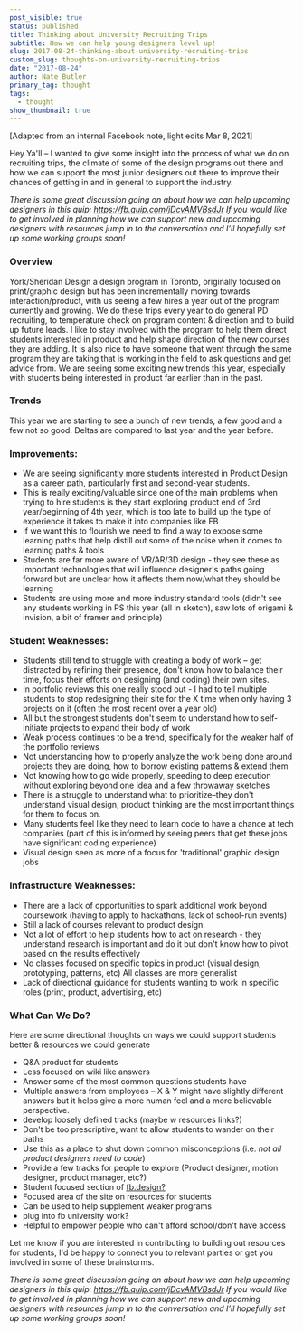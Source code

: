 ```yaml
---
post_visible: true
status: published
title: Thinking about University Recruiting Trips
subtitle: How we can help young designers level up!
slug: 2017-08-24-thinking-about-university-recruiting-trips
custom_slug: thoughts-on-university-recruiting-trips
date: "2017-08-24"
author: Nate Butler
primary_tag: thought
tags:
  - thought
show_thumbnail: true
---
```


<p>[Adapted from an internal Facebook note, light edits Mar 8, 2021]</p><p>Hey Ya'll – I wanted to give some insight into the process of what we do on recruiting trips, the climate of some of the design programs out there and how we can support the most junior designers out there to improve their chances of getting in and in general to support the industry.<em> </em></p><p><em>There is some great discussion going on about how we can help upcoming designers in this quip: </em><a href="https://fb.quip.com/jDcvAMVBsdJr" target="_blank"><em>https://fb.quip.com/jDcvAMVBsdJr</em></a><em> If you would like to get involved in planning how we can support new and upcoming designers with resources jump in to the conversation and I’ll hopefully set up some working groups soon!</em></p><h3>Overview</h3><p>York/Sheridan Design a design program in Toronto, originally focused on print/graphic design but has been incrementally moving towards interaction/product, with us seeing a few hires a year out of the program currently and growing. We do these trips every year to do general PD recruiting, to temperature check on program content &amp; direction and to build up future leads. I like to stay involved with the program to help them direct students interested in product and help shape direction of the new courses they are adding. It is also nice to have someone that went through the same program they are taking that is working in the field to ask questions and get advice from. We are seeing some exciting new trends this year, especially with students being interested in product far earlier than in the past.<br> </p><h3>Trends</h3><p>This year we are starting to see a bunch of new trends, a few good and a few not so good. Deltas are compared to last year and the year before.<br> </p><h3>Improvements:</h3><ul><li>We are seeing significantly more students interested in Product Design as a career path, particularly first and second-year students.</li><li>This is really exciting/valuable since one of the main problems when trying to hire students is they start exploring product end of 3rd year/beginning of 4th year, which is too late to build up the type of experience it takes to make it into companies like FB</li><li>If we want this to flourish we need to find a way to expose some learning paths that help distill out some of the noise when it comes to learning paths &amp; tools</li><li>Students are far more aware of VR/AR/3D design - they see these as important technologies that will influence designer's paths going forward but are unclear how it affects them now/what they should be learning</li><li>Students are using more and more industry standard tools (didn't see any students working in PS this year (all in sketch), saw lots of origami &amp; invision, a bit of framer and principle)</li></ul><h3>Student Weaknesses:</h3><ul><li>Students still tend to struggle with creating a body of work – get distracted by refining their presence, don't know how to balance their time, focus their efforts on designing (and coding) their own sites.</li><li>In portfolio reviews this one really stood out - I had to tell multiple students to stop redesigning their site for the X time when only having 3 projects on it (often the most recent over a year old)</li><li>All but the strongest students don't seem to understand how to self-initiate projects to expand their body of work</li><li>Weak process continues to be a trend, specifically for the weaker half of the portfolio reviews</li><li>Not understanding how to properly analyze the work being done around projects they are doing, how to borrow existing patterns &amp; extend them</li><li>Not knowing how to go wide properly, speeding to deep execution without exploring beyond one idea and a few throwaway sketches</li><li>There is a struggle to understand what to prioritize–they don't understand visual design, product thinking are the most important things for them to focus on.</li><li>Many students feel like they need to learn code to have a chance at tech companies (part of this is informed by seeing peers that get these jobs have significant coding experience)</li><li>Visual design seen as more of a focus for 'traditional' graphic design jobs</li></ul><h3>Infrastructure Weaknesses:</h3><ul><li>There are a lack of opportunities to spark additional work beyond coursework (having to apply to hackathons, lack of school-run events)</li><li>Still a lack of courses relevant to product design.</li><li>Not a lot of effort to help students how to act on research - they understand research is important and do it but don't know how to pivot based on the results effectively</li><li>No classes focused on specific topics in product (visual design, prototyping, patterns, etc) All classes are more generalist</li><li>Lack of directional guidance for students wanting to work in specific roles (print, product, advertising, etc)</li></ul><h3>What Can We Do?</h3><p>Here are some directional thoughts on ways we could support students better &amp; resources we could generate<br> </p><ul><li>Q&amp;A product for students</li><li>Less focused on wiki like answers</li><li>Answer some of the most common questions students have</li><li>Multiple answers from employees – X &amp; Y might have slightly different answers but it helps give a more human feel and a more believable perspective.</li><li>develop loosely defined tracks (maybe w resources links?)</li><li>Don't be too prescriptive, want to allow students to wander on their paths</li><li>Use this as a place to shut down common misconceptions (i.e. <em>not all product designers need to code</em>)</li><li>Provide a few tracks for people to explore (Product designer, motion designer, product manager, etc?)</li><li>Student focused section of <a href="https://l.workplace.com/l.php?u=http%3A%2F%2Ffb.design%2F&h=AT30coizqWBZOkOMS9Z02W_XdBdJNQ6t-b-mnnBRtQ2f1WD16LqV3q7SUlTLdEaKxygpLKG9-Emm_mRQi1oXIqtxlKJchInp03MH6OGvx6yFJjIqibzIPfEwrC9sEpdUYrf4dL6gcrEEy2MoeH8m-Q" target="_blank">fb.design?</a></li><li>Focused area of the site on resources for students</li><li>Can be used to help supplement weaker programs</li><li>plug into fb university work?</li><li>Helpful to empower people who can't afford school/don't have access</li></ul><p>Let me know if you are interested in contributing to building out resources for students, I'd be happy to connect you to relevant parties or get you involved in some of these brainstorms.</p><p><em>There is some great discussion going on about how we can help upcoming designers in this quip: </em><a href="https://l.workplace.com/l.php?u=https%3A%2F%2Ffb.quip.com%2FjDcvAMVBsdJr&h=AT0yTQ3l9TYOUIGBUjmpC0eZfkl1J1R4t7Xf6pDGTd1aRyZ8ohU7HKxenfwR4wms8SxRVDUygyOgGzNdeETgwjYXianpmpSwNc3CAF9EECeMkvIlnpoOyf5QAEkxztGBD1ZkwP6FbUBzfpn1Ld6gFw" target="_blank"><em>https://fb.quip.com/jDcvAMVBsdJr</em></a><em> If you would like to get involved in planning how we can support new and upcoming designers with resources jump in to the conversation and I’ll hopefully set up some working groups soon!</em></p><p>‍</p>
